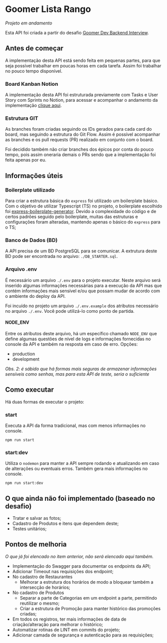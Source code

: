 # Goomer Lista Rango

_Projeto em andamento_

Esta API foi criada a partir do desafio [Goomer Dev Backend Interview](https://github.com/goomerdev/job-dev-backend-interview).

## Antes de começar

A implementação desta API está sendo feita em pequenas partes, para que seja possível trabalhar em poucas horas em cada tarefa. Assim foi trabalhar no pouco tempo disponível.

### Board Kanban Notion
A implementação desta API foi estruturada previamente com Tasks e User Story com Sprints no Notion, para acessar e acompanhar o andamento da implementação [clique aqui](https://www.notion.so/Descrever-poss-veis-melhorias-no-projeto-1e52128f9bdc4b499c301f111ef724cf).

### Estrutura GIT
As branches foram criadas seguindo os IDs gerados para cada card do board, mas seguindo a estrutura do Git Flow. Assim é possível acompanhar as branches e os pull requests (PR) realizado em conjunto com o board.

Foi decidido também não criar branches dos épicos por conta do pouco tempo, pois assim oneraria demais o PRs sendo que a implementação foi feita apenas por eu.

## Informações úteis

### Boilerplate utilizado
Para criar a estrutura básica do `express` foi utilizado um boilerplate básico. Com o objetivo de utilizar Typescript (TS) no projeto, o boilerplate escolhido foi [express-boilerplate-generator](https://www.npmjs.com/package/express-boilerplate-generator). Devido a complexidade do código e de certos padrões seguido pelo boilerplate, muitas das estruturas e configurações foram alteradas, mantendo apenas o básico do `express` para o TS;

### Banco de Dados (BD)
A API precisa de um BD PostgreSQL para se comunicar. A extrutura deste BD pode ser encontrada no arquivo: `./DB_STARTER.sql`.

### Arquivo .env
É necessário um arquivo `./.env` para o projeto executar. Neste arquivo será inserido algumas informações necessárias para a execução da API mas que contém informações mais sensível e/ou que possam mudar de acordo com o ambiente do deploy da API.

Foi incuído no projeto um arquivo `./.env.example` dos atributos necessário no arquivo `./.env`. Você pode utilizá-lo como ponto de partida.

#### NODE_ENV

Entre os atributos deste arquivo, há um específico chamado `NODE_ENV` que define algumas questões de nível de logs e informações fornecidas no console da API e também na resposta em caso de erro.
Opções:
- production
- development

_Obs. 2: é sábido que há formas mais seguras de armazenar informações sensíveis como senhas, mas para esta API de teste, seria o suficiente_

## Como executar
Há duas formas de executar o projeto:

### start
Executa a API da forma tradicional, mas com menos informações no console.
```
npm run start
```

### start:dev
Utiliza o `nodemon` para manter a API sempre rodando e atualizando em caso de alterações ou eventuais erros. Também gera mais informações no console.
```
npm run start:dev
```

## O que ainda não foi implementado (baseado no desafio)
- Tratar e salvar as fotos;
- Cadastro de Produtos e itens que dependem deste;
- Testes unitários;

## Pontos de melhoria
_O que já foi elencado no item anterior, não será elencado aqui também._

- Implementação do Swagger para documentar os endpoints da API;
- Adicionar Timeout nas requisições dos endpoint;
- No cadastro de Restaurantes
    - Melhorar a estrutura dos horários de modo a bloquear também a intersecção de horários;
- No cadastro de Produtos
    - Separar a parte de Categorias em um endpoint a parte, permitindo reutilizar o mesmo;
    - Criar a estrutura de Promoção para manter histórico das promoções criadas;
- Em todos os registros, ter mais informações de data de criação/alteração para melhorar o histórico;
- Automatizar rotinas de LINT em commits do projeto;
- Adicionar camada de segurança e autenticação para as requisições;
